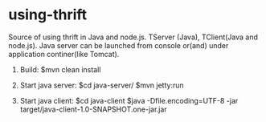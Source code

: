 using-thrift
============

Source of using thrift in Java and node.js. TServer (Java), TClient(Java and node.js).
Java server can be launched from console or(and) under application continer(like Tomcat).

1. Build:
$mvn clean install

2. Start java server:
    $cd java-server/
    $mvn jetty:run

3. Start java client:
    $cd java-client
    $java -Dfile.encoding=UTF-8 -jar target/java-client-1.0-SNAPSHOT.one-jar.jar


